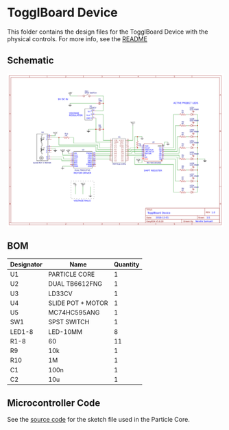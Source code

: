 # TogglBoard Device

This folder contains the design files for the TogglBoard Device with the physical controls. For more info, see the [README](../README.md)

## Schematic

![EasyEDA Schematic](./schematic/schematic_copy.png)

## BOM

| Designator | Name              | Quantity |
|------------|-------------------|----------|
| U1         | PARTICLE CORE     | 1        |
| U2         | DUAL TB6612FNG    | 1        |
| U3         | LD33CV            | 1        |
| U4         | SLIDE POT + MOTOR | 1        |
| U5         | MC74HC595ANG      | 1        |
| SW1        | SPST SWITCH       | 1        |
| LED1-8     | LED-10MM          | 8        |
| R1-8       | 60                | 11       |
| R9         | 10k               | 1        |
| R10        | 1M                | 1        |
| C1         | 100n              | 1        |
| C2         | 10u               | 1        |

## Microcontroller Code

See the [source code](./code/) for the sketch file used in the Particle Core.
